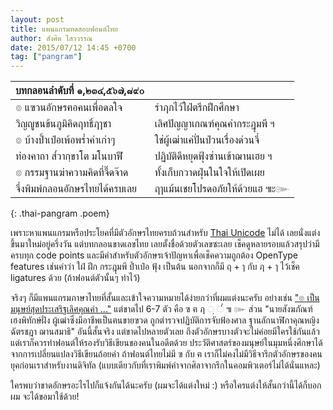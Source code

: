 ```yaml
---
layout: post
title: แพนแกรมทดสอบฟอนต์ไทย
author: สังศิต ไสววรรณ
date: 2015/07/12 14:45 +0700
tag: ["pangram"] 
---
```


บทกลอนลำดับที่ ๑,๒๓๔,๕๖๗,๘๙๐ | &thinsp;
---------------------- | -------------------------
๏ แฃวนอักษรฅอคนเพื่อดลใจ     | รำฦกไว้ใฝ่ตรึกฝึกศึกษา
วิญญูชนข้นภูมิคิดฤทธิ์ฦๅชา         | เลิศปัญญาเกณฑ์คุณค่ากระฎุมพี ฯ
๏ บ้างป้ำเป๋อเพ้อพร่ำคำเก่าๆ        | ใช่ผู้เฒ่าแค่ปั่นป่วนเรื่องด่วนจี๋
ท่องคาถา ส๎วากฺขาโต มโนบาฬี      | ปฏิบัติดีหยุดฟุ้งซ่านเข้าฌานเฮย ฯ
๏ กรรมฐานฆ่าความคิดที่จี๊ดจ๊าด   | ทั้งเก็บกวาดฝุ่นในใจให้เปิดเผย
จึ่งพิมพ์กลอนอักษรไทยได้ครบเลย | ฤๅแม้นเชยโปรดอภัยให้ด้วยแฮ ๚ะ๛
{: .thai-pangram .poem}

เพราะหาแพนแกรมหรือประโยคที่มีตัวอักษรไทยครบถ้วนสำหรับ [Thai Unicode](http://unicode.org/charts/PDF/U0E00.pdf) ไม่ได้ เลยนั่งแต่งขึ้นมาใหม่อยู่ครึ่งวัน แต่บทกลอนขาดเลขไทย เลยตั้งชื่อด้วยตัวเลขซะเลย เช็คดูหลายรอบแล้วสรุปว่ามีครบทุก code points และมีคำสำหรับตัวอักษรเจ้าปัญหาเพื่อเช็คความถูกต้อง OpenType features เช่นคำว่า ใฝ่ ฝึก กระฎุมพี ป้ำเป๋อ ฟุ้ง เป็นต้น นอกจากก็มี ฤ&nbsp;+&nbsp;ๅ กับ ฦ&nbsp;+&nbsp;ๅ ไว้เช็ค ligatures ด้วย (ถ้าฟอนต์ตัวนั้นๆ ทำไว้)

จริงๆ ก็มีแพนแกรมภาษาไทยที่สั้นและเข้าใจความหมายได้ง่ายกว่าที่ผมแต่งนะครับ อย่างเช่น ["๏ เป็นมนุษย์สุดประเสริฐเลิศคุณค่า ..."](http://clagnut.com/blog/2380/#Thai) แต่ขาดไป 6-7 ตัว คือ ฃ ฅ ฦ &#x25cc;ฺ &#x25cc;๎ ๚ ๛ ส่วน "นายสังฆภัณฑ์ เฮงพิทักษ์ฝั่ง ผู้เฒ่าซึ่งมีอาชีพเป็นฅนขายฃวด ถูกตำรวจปฏิบัติการจับฟ้องศาล ฐานลักนาฬิกาคุณหญิงฉัตรชฎา ฌานสมาธิ" อันนี้สั้นจริง แต่ขาดไปหลายตัวเลย ถึงตัวอักษรบางตัวจะไม่ค่อยมีใครใช้กันแล้ว แต่เราก็ควรทำฟอนต์ให้รองรับวิธีเขียนของคนในอดีตด้วย ประวัติศาสตร์ของมนุษย์ในมุมหนึ่งศึกษาได้จากการเปลี่ยนแปลงวิธีเขียนถ้อยคำ ถ้าฟอนต์ไทยไม่มี ฃ กับ ฅ เราก็ไม่คงไม่มีวิธีจารึกตัวอักษรของคนยุคก่อนเราสำหรับงานดิจิทัล (แบบเดียวกับที่เราพิมพ์คำจากศิลาจากรึกในคอมพิวเตอร์ไม่ได้นั่นแหละ)

ใครพบว่าขาดอักษรอะไรไปก็แจ้งกันได้นะครับ (ผมจะได้แต่งใหม่ :) หรือใครแต่งให้สั้นกว่านี้ได้ก็บอกผม จะได้ขอมาใช้ด้วย!
